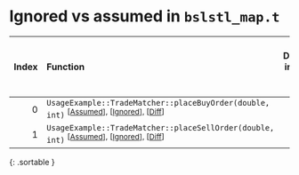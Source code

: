 # Ignored vs assumed in `bslstl_map.t`

<script src="../sorttable.js"></script>

|   Index | Function                                                                                                                               |   Difference in number of lines |   Function size difference in bytes |   Number of lines in assumed build | Number of bytes in assumed build   |   Number of lines in ignored build | Number of bytes in ignored build   |
|--------:|:---------------------------------------------------------------------------------------------------------------------------------------|--------------------------------:|------------------------------------:|-----------------------------------:|:-----------------------------------|-----------------------------------:|:-----------------------------------|
|       0 | `UsageExample::TradeMatcher::placeBuyOrder(double, int)` <sup>\[[Assumed](0-assume)\], \[[Ignored](0-none)\], \[[Diff](0.diff.html)\]  |                              -2 |                                 -16 |                                288 | 4,205,664                          |                                304 | 4,205,664                          |
|       1 | `UsageExample::TradeMatcher::placeSellOrder(double, int)` <sup>\[[Assumed](1-assume)\], \[[Ignored](1-none)\], \[[Diff](1.diff.html)\] |                              -2 |                                 -16 |                                272 | 4,205,952                          |                                288 | 4,205,968                          |
{: .sortable }
